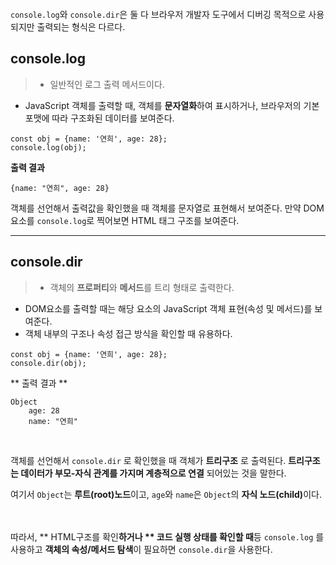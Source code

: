 <p><img alt="" src="https://velog.velcdn.com/images/yeonhee314/post/ecd261b8-f852-4f8b-af00-665278ba8f1b/image.png" /></p>
<p><code>console.log</code>와 <code>console.dir</code>은 둘 다 브라우저 개발자 도구에서 디버깅 목적으로 사용되지만 출력되는 형식은 다르다.</p>
<h2 id="consolelog">console.log</h2>
<blockquote>
<ul>
<li>일반적인 로그 출력 메서드이다.</li>
</ul>
</blockquote>
<ul>
<li>JavaScript 객체를 출력할 때, 객체를 <strong>문자열화</strong>하여 표시하거나, 브라우저의 기본 포맷에 따라 구조화된 데이터를 보여준다.</li>
</ul>
<pre><code class="language-javascript">const obj = {name: '연희', age: 28};
console.log(obj);</code></pre>
<p><strong>출력 결과</strong>
<img alt="" src="https://velog.velcdn.com/images/yeonhee314/post/35d1da7f-4a9e-4611-a23b-0f1770fb695a/image.png" /></p>
<pre><code class="language-css">{name: &quot;연희&quot;, age: 28}</code></pre>
<p>객체를 선언해서 출력값을 확인했을 때 객체를 문자열로 표현해서 보여준다.
만약 DOM요소를 <code>console.log</code>로 찍어보면 HTML 태그 구조를 보여준다.</p>
<hr />
<h2 id="consoledir">console.dir</h2>
<blockquote>
<ul>
<li>객체의 <strong>프로퍼티</strong>와 <strong>메서드</strong>를 트리 형태로 출력한다.</li>
</ul>
</blockquote>
<ul>
<li>DOM요소를 출력할 때는 해당 요소의 JavaScript 객체 표현(속성 및 메서드)를 보여준다.</li>
<li>객체 내부의 구조나 속성 접근 방식을 확인할 때 유용하다.</li>
</ul>
<pre><code class="language-javascript">const obj = {name: '연희', age: 28};
console.dir(obj);</code></pre>
<p>** 출력 결과 **
<img alt="" src="https://velog.velcdn.com/images/yeonhee314/post/d609b8ae-497f-45c7-bedb-a06a61ed6396/image.png" /></p>
<pre><code class="language-css">Object
    age: 28
    name: &quot;연희&quot;</code></pre>
<br />

<p>객체를 선언해서 <code>console.dir</code> 로 확인했을 때 객체가 <strong>트리구조</strong> 로 출력된다.
<strong>트리구조는 데이터가 부모-자식 관계를 가지며 계층적으로 연결</strong> 되어있는 것을 말한다.</p>
<p>여기서 <code>Object</code>는 <strong>루트(root)노드</strong>이고, 
<code>age</code>와 <code>name</code>은 <code>Object</code>의 <strong>자식 노드(child)</strong>이다.</p>
<p><br /><br />
따라서, ** HTML구조를 확인<strong>하거나 ** 코드 실행 상태를 확인할 때</strong>등  <code>console.log</code> 를 사용하고
<strong>객체의 속성/메서드 탐색</strong>이 필요하면 <code>console.dir</code>을 사용한다.</p>